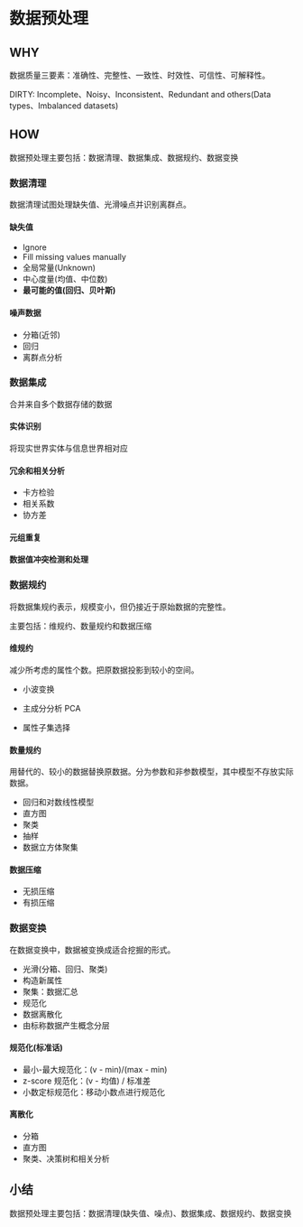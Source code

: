# 数据预处理

## WHY

数据质量三要素：准确性、完整性、一致性、时效性、可信性、可解释性。

DIRTY: Incomplete、Noisy、Inconsistent、Redundant and others(Data types、Imbalanced datasets)

## HOW

数据预处理主要包括：数据清理、数据集成、数据规约、数据变换

### 数据清理

数据清理试图处理缺失值、光滑噪点并识别离群点。

#### 缺失值

* Ignore
* Fill missing values manually
* 全局常量(Unknown)
* 中心度量(均值、中位数)
* **最可能的值(回归、贝叶斯)**


#### 噪声数据

* 分箱(近邻)
* 回归
* 离群点分析


### 数据集成

合并来自多个数据存储的数据

#### 实体识别

将现实世界实体与信息世界相对应

#### 冗余和相关分析

* 卡方检验
* 相关系数
* 协方差

#### 元组重复

#### 数据值冲突检测和处理


### 数据规约

将数据集规约表示，规模变小，但仍接近于原始数据的完整性。

主要包括：维规约、数量规约和数据压缩

#### 维规约

减少所考虑的属性个数。把原数据投影到较小的空间。

* 小波变换

* 主成分分析 PCA
* 属性子集选择

#### 数量规约

用替代的、较小的数据替换原数据。分为参数和非参数模型，其中模型不存放实际数据。

* 回归和对数线性模型
* 直方图
* 聚类
* 抽样
* 数据立方体聚集

#### 数据压缩

* 无损压缩
* 有损压缩

### 数据变换

在数据变换中，数据被变换成适合挖掘的形式。

* 光滑(分箱、回归、聚类)
* 构造新属性
* 聚集：数据汇总
* 规范化
* 数据离散化
* 由标称数据产生概念分层

#### 规范化(标准话)

* 最小-最大规范化：(v - min)/(max - min)
* z-score 规范化：(v - 均值) / 标准差
* 小数定标规范化：移动小数点进行规范化

#### 离散化

* 分箱
* 直方图
* 聚类、决策树和相关分析


## 小结

数据预处理主要包括：数据清理(缺失值、噪点)、数据集成、数据规约、数据变换




